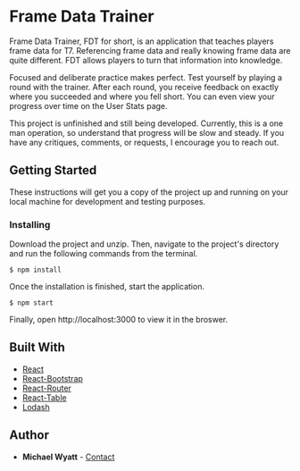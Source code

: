 # Frame Data Trainer

Frame Data Trainer, FDT for short, is an application that teaches players frame data for T7. Referencing frame data and really knowing frame data are quite different. FDT allows players to turn that information into knowledge.

Focused and deliberate practice makes perfect. Test yourself by playing a round with the trainer. After each round, you receive feedback on exactly where you succeeded and where you fell short. You can even view your progress over time on the User Stats page.

This project is unfinished and still being developed. Currently, this is a one man operation, so understand that progress will be slow and steady. If you have any critiques, comments, or requests, I encourage you to reach out.

## Getting Started

These instructions will get you a copy of the project up and running on your local machine for development and testing purposes.

### Installing

Download the project and unzip. Then, navigate to the project's directory and run the following commands from the terminal.

```
$ npm install
```

Once the installation is finished, start the application.

```
$ npm start
```

Finally, open http://localhost:3000 to view it in the broswer.

## Built With

* [React](https://github.com/facebook/create-react-app)
* [React-Bootstrap](https://react-bootstrap.github.io/)
* [React-Router](https://github.com/ReactTraining/react-router)
* [React-Table](https://react-table.js.org/#/story/readme)
* [Lodash](https://lodash.com/docs/4.17.10)

## Author

* **Michael Wyatt** - [Contact](nrgaposok@pm.me)
